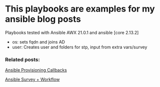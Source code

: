 
# This playbooks are examples for my ansible blog posts
<p> Playbooks tested with Ansible AWX 21.0.1 and ansible [core 2.13.2] </p>

* os: sets fqdn and joins AD
* user: Creates user and folders for stp, input from extra vars/survey

### Related posts:

[Ansible Provisioning Callbacks](https://vclusterit.wordpress.com/2022/09/14/ansible-provisioning-callbacks/)

[Ansible Survey + Workflow](https://vclusterit.wordpress.com/2022/09/14/ansible-survey-workflow/)